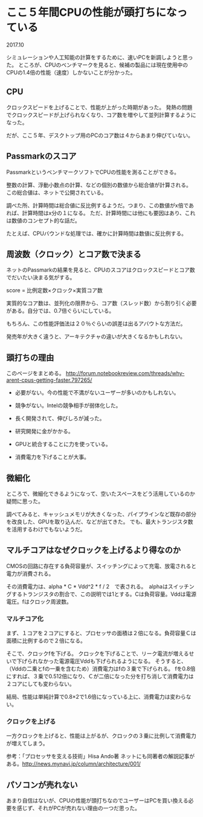 # ここ５年間CPUの性能が頭打ちになっている
2017.10

シミュレーションや人工知能の計算をするために、速いPCを新調しようと思った。
ところが、CPUのベンチマークを見ると、候補の製品には現在使用中のCPUの1.4倍の性能（速度）しかないことが分かった。

## CPU

クロックスピードを上げることで、性能が上がった時期があった。
発熱の問題でクロックスピードが上げられなくなり、コア数を増やして並列計算するようになった。

だが、ここ５年、デスクトップ用のPCのコア数は４からあまり伸びていない。

## Passmarkのスコア

PassmarkというベンチマークソフトでCPUの性能を測ることができる。

整数の計算、浮動小数点の計算、などの個別の数値から総合値が計算される。
この総合値は、ネットで公開されている。

調べた所、計算時間は総合値に反比例するようだ。つまり、この数値がx倍であれば、計算時間はx分の１になる。
ただ、計算時間には他にも要因はあり、これは数値のコンセプト的な話だ。

たとえば、CPUバウンドな処理では、確かに計算時間は数値に反比例する。


## 周波数（クロック）とコア数で決まる

ネットのPassmarkの結果を見ると、CPUのスコアはクロックスピードとコア数でだいたい決まる気がする。

score = 比例定数×クロック×実質コア数

実質的なコア数は、並列化の限界から、コア数（スレッド数）から割り引く必要がある。自分では、0.7倍ぐらいにしている。

もちろん、この性能評価法は２０％ぐらいの誤差は出るアバウトな方法だ。

発売年が大きく違うと、アーキテクチャの違いが大きくなるかもしれない。

## 頭打ちの理由

このページをまとめる。
http://forum.notebookreview.com/threads/why-arent-cpus-getting-faster.797265/

- 必要がない。今の性能で不満がないユーザーが多いのかもしれない。

- 競争がない。Intelの競争相手が弱体化した。

- 長く開発されて、伸びしろが減った。

- 研究開発に金がかかる。

- GPUと統合することに力を使っている。

- 消費電力を下げることが大事。

## 微細化

ところで、微細化できるようになって、空いたスペースをどう活用しているのか疑問に思った。

調べてみると、キャッシュメモリが大きくなった、パイプラインなど既存の部分を改良した、GPUを取り込んだ、などが出てきた。
でも、最大トランジスタ数を活用するわけでもないようだ。

## マルチコアはなぜクロックを上げるより得なのか

CMOSの回路に存在する負荷容量が、スイッチングによって充電、放電されると電力が消費される。

その消費電力は、alpha * C * Vdd^2 * f / 2　で表される。　alphaはスイッチングするトランジスタの割合で、この説明では1とする。Cは負荷容量。Vddは電源電圧。fはクロック周波数。

### マルチコア化

まず、１コアを２コアにすると、プロセッサの面積は２倍になる。負荷容量Ｃは面積に比例するので２倍になる。

そこで、クロックfを下げる。
クロックを下げることで、リーク電流が増えるせいで下げられなかった電源電圧Vddも下げられるようになる。
そうすると、（Vddの二乗とfの一乗を含むため）消費電力はfの３乗で下げられる。
fを0.8倍にすれば、３乗で0.512倍になり、Ｃが二倍になった分を打ち消して消費電力は２コアにしても変わらない。

結局、性能は単純計算で0.8×2で1.6倍になっている上に、消費電力は変わらない。

### クロックを上げる

一方クロックを上げると、性能は上がるが、クロックの３乗に比例して消費電力が増えてしまう。

参考：「プロセッサを支える技術」Hisa Ando著
ネットにも同著者の解説記事がある。http://news.mynavi.jp/column/architecture/001/

## パソコンが売れない

あまり自信はないが、CPUの性能が頭打ちなのでユーザーはPCを買い換える必要を感じず、それがPCが売れない理由の一つだ思った。
